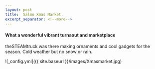 ```yaml
---
layout: post
title:  Salmo Xmas Market.
excerpt_separator: <!--more-->
---
```


#### What a wonderful vibrant turnaout and marketplace

theSTEAMtruck was there making ornaments and cool gadgets for the season.
Cold weather but no snow or rain.

![_config.yml]({{ site.baseurl }}/images/Xmasmarket.jpg)

